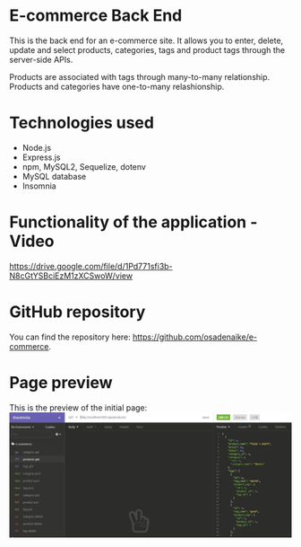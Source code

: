 # E-commerce Back End 

This is the back end for an e-commerce site. It allows you to enter, delete, update and select products, categories, tags and product tags through the server-side APIs.

Products are associated with tags through many-to-many relationship. Products and categories have one-to-many relashionship.

# Technologies used

* Node.js
* Express.js
* npm, MySQL2, Sequelize, dotenv
* MySQL database
* Insomnia

# Functionality of the application - Video


https://drive.google.com/file/d/1Pd771sfi3b-N8cGtYSBciEzM1zXCSwoW/view

# GitHub repository

You can find the repository here: https://github.com/osadenaike/e-commerce.

# Page preview

This is the preview of the initial page:
<img src="./ApplicationPreview.JPG">